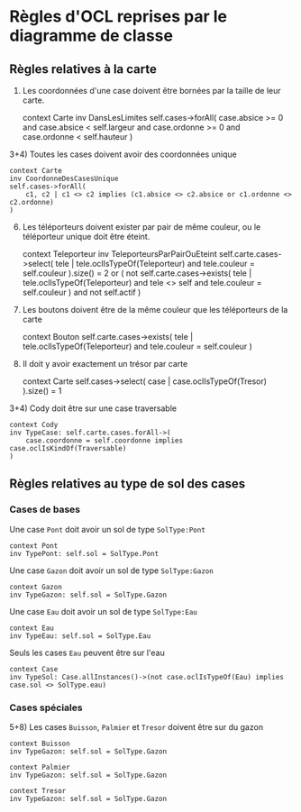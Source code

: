 # Règles d'OCL reprises par le diagramme de classe

## Règles relatives à la carte

1) Les coordonnées d'une case doivent être bornées par la taille de leur carte.

    context Carte
    inv DansLesLimites
    self.cases->forAll(
        case.absice >= 0
        and case.absice < self.largeur
        and case.ordonne >= 0
        and case.ordonne < self.hauteur
    )

3+4) Toutes les cases doivent avoir des coordonnées unique

    context Carte
    inv CoordonneDesCasesUnique
    self.cases->forAll(
        c1, c2 | c1 <> c2 implies (c1.absice <> c2.absice or c1.ordonne <> c2.ordonne)
    )

6) Les téléporteurs doivent exister par pair de même couleur, ou le téléporteur unique doit être éteint.

    context Teleporteur
    inv TeleporteursParPairOuEteint
    self.carte.cases->select(
        tele | tele.oclIsTypeOf(Teleporteur)
               and tele.couleur = self.couleur
    ).size() = 2
    or (
        not self.carte.cases->exists(
            tele | tele.oclIsTypeOf(Teleporteur)
                   and tele <> self
                   and tele.couleur = self.couleur
        )
        and not self.actif
    )

7) Les boutons doivent être de la même couleur que les téléporteurs de la carte

    context Bouton
    self.carte.cases->exists(
        tele | tele.oclIsTypeOf(Teleporteur)
               and tele.couleur = self.couleur
    )

2) Il doit y avoir exactement un trésor par carte

    context Carte
    self.cases->select(
        case | case.oclIsTypeOf(Tresor)
    ).size() = 1

3+4) Cody doit être sur une case traversable

    context Cody
    inv TypeCase: self.carte.cases.forAll->(
        case.coordonne = self.coordonne implies case.oclIsKindOf(Traversable)
    )

## Règles relatives au type de sol des cases

### Cases de bases

Une case `Pont` doit avoir un sol de type `SolType:Pont`

    context Pont
    inv TypePont: self.sol = SolType.Pont

Une case `Gazon` doit avoir un sol de type `SolType:Gazon`

    context Gazon
    inv TypeGazon: self.sol = SolType.Gazon

Une case `Eau` doit avoir un sol de type `SolType:Eau`

    context Eau
    inv TypeEau: self.sol = SolType.Eau

Seuls les cases `Eau` peuvent être sur l'eau

    context Case
    inv TypeSol: Case.allInstances()->(not case.oclIsTypeOf(Eau) implies case.sol <> SolType.eau)

### Cases spéciales

5+8) Les cases `Buisson`, `Palmier` et `Tresor` doivent être sur du gazon

    context Buisson
    inv TypeGazon: self.sol = SolType.Gazon

    context Palmier
    inv TypeGazon: self.sol = SolType.Gazon

    context Tresor
    inv TypeGazon: self.sol = SolType.Gazon
